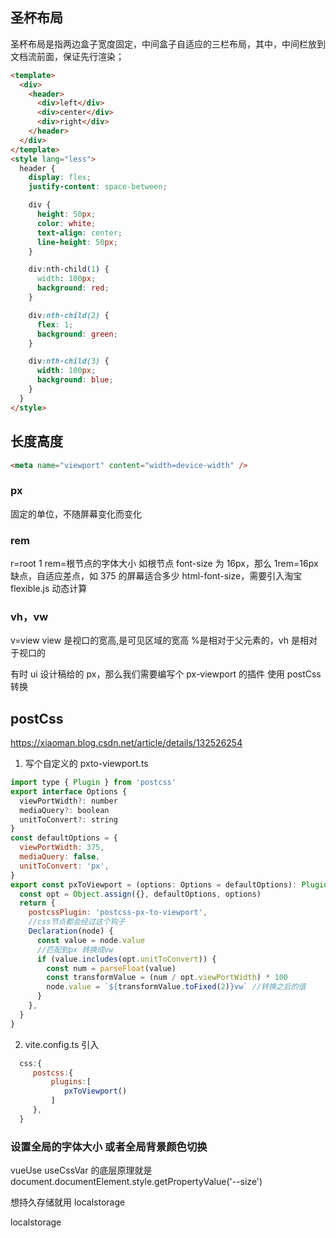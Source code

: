 ## 圣杯布局

圣杯布局是指两边盒子宽度固定，中间盒子自适应的三栏布局，其中，中间栏放到文档流前面，保证先行渲染；

```html
<template>
  <div>
    <header>
      <div>left</div>
      <div>center</div>
      <div>right</div>
    </header>
  </div>
</template>
<style lang="less">
  header {
    display: flex;
    justify-content: space-between;

    div {
      height: 50px;
      color: white;
      text-align: center;
      line-height: 50px;
    }

    div:nth-child(1) {
      width: 100px;
      background: red;
    }

    div:nth-child(2) {
      flex: 1;
      background: green;
    }

    div:nth-child(3) {
      width: 100px;
      background: blue;
    }
  }
</style>
```

## 长度高度

```html
<meta name="viewport" content="width=device-width" />
```

### px

固定的单位，不随屏幕变化而变化

### rem

r=root
1 rem=根节点的字体大小
如根节点 font-size 为 16px，那么 1rem=16px
缺点，自适应差点，如 375 的屏幕适合多少 html-font-size，需要引入淘宝 flexible.js 动态计算

### vh，vw

v=view
view 是视口的宽高,是可见区域的宽高
%是相对于父元素的，vh 是相对于视口的

有时 ui 设计稿给的 px，那么我们需要编写个 px-viewport 的插件
使用 postCss 转换

## postCss

https://xiaoman.blog.csdn.net/article/details/132526254

1. 写个自定义的 pxto-viewport.ts

```js
import type { Plugin } from 'postcss'
export interface Options {
  viewPortWidth?: number
  mediaQuery?: boolean
  unitToConvert?: string
}
const defaultOptions = {
  viewPortWidth: 375,
  mediaQuery: false,
  unitToConvert: 'px',
}
export const pxToViewport = (options: Options = defaultOptions): Plugin => {
  const opt = Object.assign({}, defaultOptions, options)
  return {
    postcssPlugin: 'postcss-px-to-viewport',
    //css节点都会经过这个钩子
    Declaration(node) {
      const value = node.value
      //匹配到px 转换成vw
      if (value.includes(opt.unitToConvert)) {
        const num = parseFloat(value)
        const transformValue = (num / opt.viewPortWidth) * 100
        node.value = `${transformValue.toFixed(2)}vw` //转换之后的值
      }
    },
  }
}

```

2. vite.config.ts 引入

```js
  css:{
     postcss:{
         plugins:[
            pxToViewport()
         ]
     },
  }
```

### 设置全局的字体大小 或者全局背景颜色切换

vueUse
useCssVar 的底层原理就是
document.documentElement.style.getPropertyValue('--size')

<!-- 刷新之后不变 -->想持久存储就用 localstorage

localstorage
